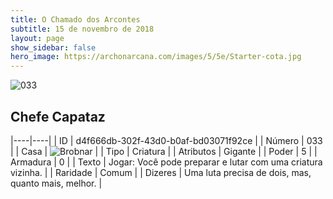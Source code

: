 ```yaml
---
title: O Chamado dos Arcontes
subtitle: 15 de novembro de 2018
layout: page
show_sidebar: false
hero_image: https://archonarcana.com/images/5/5e/Starter-cota.jpg
---
```


![033](https://cdn.keyforgegame.com/media/card_front/pt/341_033_FGH2M9G9W45J_pt.png)

## Chefe Capataz

|----|----|
| ID | d4f666db-302f-43d0-b0af-bd03071f92ce |
| Número | 033 |
| Casa | ![Brobnar](https://archonarcana.com/images/thumb/e/e0/Brobnar.png/22px-Brobnar.png "Brobnar") |
| Tipo | Criatura |
| Atributos | Gigante |
| Poder | 5 |
| Armadura | 0 |
| Texto | Jogar: Você pode preparar e lutar com uma criatura vizinha. |
| Raridade | Comum |
| Dizeres | Uma luta precisa de dois,  mas, quanto mais, melhor. |
